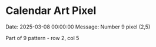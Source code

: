 # Calendar Art Pixel

Date: 2025-03-08 00:00:00
Message: Number 9 pixel (2,5)

Part of 9 pattern - row 2, col 5
